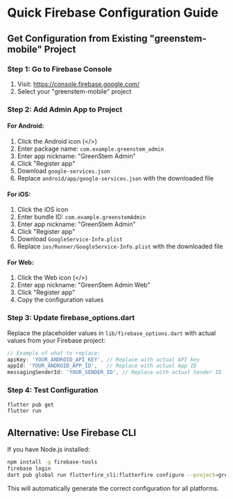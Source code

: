 # Quick Firebase Configuration Guide

## Get Configuration from Existing "greenstem-mobile" Project

### Step 1: Go to Firebase Console
1. Visit: https://console.firebase.google.com/
2. Select your "greenstem-mobile" project

### Step 2: Add Admin App to Project

#### For Android:
1. Click the Android icon (</>) 
2. Enter package name: `com.example.greenstem_admin`
3. Enter app nickname: "GreenStem Admin"
4. Click "Register app"
5. Download `google-services.json`
6. Replace `android/app/google-services.json` with the downloaded file

#### For iOS:
1. Click the iOS icon
2. Enter bundle ID: `com.example.greenstemAdmin`
3. Enter app nickname: "GreenStem Admin"
4. Click "Register app"
5. Download `GoogleService-Info.plist`
6. Replace `ios/Runner/GoogleService-Info.plist` with the downloaded file

#### For Web:
1. Click the Web icon (</>)
2. Enter app nickname: "GreenStem Admin Web"
3. Click "Register app"
4. Copy the configuration values

### Step 3: Update firebase_options.dart

Replace the placeholder values in `lib/firebase_options.dart` with actual values from your Firebase project:

```dart
// Example of what to replace:
apiKey: 'YOUR_ANDROID_API_KEY', // Replace with actual API key
appId: 'YOUR_ANDROID_APP_ID',   // Replace with actual App ID
messagingSenderId: 'YOUR_SENDER_ID', // Replace with actual Sender ID
```

### Step 4: Test Configuration

```bash
flutter pub get
flutter run
```

## Alternative: Use Firebase CLI

If you have Node.js installed:

```bash
npm install -g firebase-tools
firebase login
dart pub global run flutterfire_cli:flutterfire configure --project=greenstem-mobile
```

This will automatically generate the correct configuration for all platforms. 